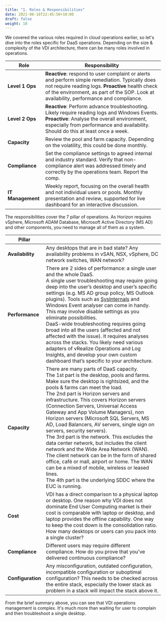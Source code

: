 ```yaml
---
title: "1. Roles & Responsibilities"
date: 2021-06-16T22:45:58+10:00
draft: false
weight: 10
---
```


We covered the various roles required in cloud operations earlier, so let's dive into the roles specific for DaaS operations. Depending on the size & complexity of the VDI architecture, there can be many roles involved in operations.

| Role | Responsibility |
| --- | --- |
| **Level 1 Ops** | **Reactive**: respond to user complaint or alerts and perform simple remediation. Typically does not require reading logs. **Proactive** health check of the environment, as part of the SOP. Look at availability, performance and compliance.| 
| **Level 2 Ops** | **Reactive**: Perform advance troubleshooting. Likely require reading logs and Windows Events. **Proactive**: Analyse the overall environment, especially from performance and availability. Should do this at least once a week. |
| **Capacity** | Review the pool and farm capacity. Depending on the volatility, this could be done monthly.|
| **Compliance** | Set the compliance settings to agreed internal and industry standard. Verify that non-compliance alert was addressed timely and correctly by the operations team. Report the comp. |
| **IT Management** | Weekly report, focusing on the overall health and not individual users or pools. Monthly presentation and review, supported for live dashboard for an interactive discussion. |

The responsibilities cover the 7 pillar of operations. As Horizon requires vSphere, Microsoft ADAM Database, Microsoft Active Directory (MS AD) and other components, you need to manage all of them as a system.

| Pillar |   |
| -------| ---|
| **Availability** | Any desktops that are in bad state? Any availability problems in vSAN, NSX, vSphere, DC network switches, WAN network? |
| **Performance** | There are 2 sides of performance: a single user and the whole DaaS.<br />A single user troubleshooting may require going deep into the user’s desktop and user’s specific settings (e.g. MS AD group policy, MS Outlook plugins). Tools such as [SysInternals](https://docs.microsoft.com/en-us/sysinternals/) and Windows Event analyser can come in handy. This may involve disable settings as you eliminate possibilities.<br />DaaS-wide troubleshooting requires going broad into all the users (affected and not affected with the issue). It requires analyses across the stacks. You likely need various adapters of vRealize Operations and Log Insights, and develop your own custom dashboard that’s specific to your architecture. |
| **Capacity** | There are many parts of DaaS capacity.<br />The 1st part is the desktop, pools and farms. Make sure the desktop is rightsized, and the pools & farms can meet the load.<br />The 2nd part is Horizon servers and infrastructure. This covers Horizon servers (Connection Servers, Universal Access Gateway and App Volume Managers), non Horizon servers (Microsoft SQL Servers, MS AD, Load Balancers, AV servers, single sign on servers, security servers).<br />The 3rd part is the network. This excludes the data center network, but includes the client network and the Wide Area Network (WAN). The client network can be in the form of shared office, café or mall, airport or home. The WAN can be a mixed of mobile, wireless or leased lines.<br />The 4th part is the underlying SDDC where the EUC is running. |
| **Cost** | VDI has a direct comparison to a physical laptop or desktop. One reason why VDI does not dominate End User Computing market is their cost is comparable with laptop or desktop, and laptop provides the offline capability. One way to keep the cost down is the consolidation ratio. How many desktops or users can you pack into a single cluster? |
| **Compliance** | Different users may require different compliance. How do you prove that you’ve delivered continuous compliance? |
| **Configuration** | Any misconfiguration, outdated configuration, incompatible configuration or suboptimal configuration? This needs to be checked across the entire stack, especially the lower stack as problem in a stack will impact the stack above it.|

From the brief summary above, you can see that VDI operations management is complex. It's much more than waiting for user to complain and then troubleshoot a single desktop.